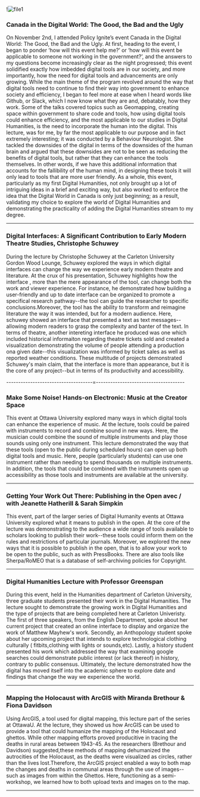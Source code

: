 
!![file1](https://github.com/victoriav93/victoriav93.github.io/blob/master/images/Screen%20Shot%202018-03-20%20at%209.14.05%20PM.png?raw=true)




### Canada in the Digital World: The Good, the Bad and the Ugly


On November 2nd, I attended Policy Ignite’s event Canada in the Digital World: The Good, the Bad and the Ugly. At first, heading to the event, I began to ponder ‘how will this event help me?’ or ‘how will this event be applicable to someone not working in the government?’, and the answers to my questions become increasingly clear as the night progressed; this event solidified exactly how imbedded digital tools are in our society, and more importantly, how the need for digital tools and advancements are only growing. While the main theme of the program revolved around the way that digital tools need to continue to find their way into government to enhance society and efficiency, I began to feel more at ease when I heard words like Github, or Slack, which I now know what they are and, debatably, how they work. Some of the talks covered topics such as Geomapping, creating space within government to share code and tools, how using digital tools could enhance efficiency, and the most applicable to our studies in Digital Humanities, is the need to incorporate the human into the digital. This lecture, was for me, by far the most applicable to our purpose and in fact extremely interesting; it was conducted by a Behaviour Neurologist. She tackled the downsides of the digital in terms of the downsides of the human brain and argued that these downsides are not to be seen as reducing the benefits of digital tools, but rather that they can enhance the tools themselves. In other words, if we have this additional information that accounts for the fallibility of the human mind, in designing these tools it will only lead to tools that are more user friendly. As a whole, this event, particularly as my first Digital Humanities, not only brought up a lot of intriguing ideas in a brief and exciting way, but also worked to enforce the idea that the Digital World in Canada is only just beginning; as a result, validating my choice to explore the world of Digital Humanities and demonstrating the practicality of adding the Digital Humanities stream to my degree. 

-------------------------------------------------------------------------
### Digital Interfaces: A Significant Contribution to Early Modern Theatre Studies,  Christophe Schuwey 

During the lecture by Christophe Schuwey at the Carleton University Gordon Wood Lounge, Schuwey explored the ways in which digital interfaces can change the way we experience early modern theatre and literature. At the crux of his presentation, Schuwey highlights how the interface , more than the mere appearance of the tool, can change both the work and viewer experience. For instance, he demonstrated how building a user-friendly and up to date interface can be organized to promote a specifical research pathway--the tool can guide the researcher to specific conclusions.Moreover, the tool has the ability to transform and reimagine literature the way it was intended, but for a modern audience. Here, schuwey showed an interface that presented a text as text messages--allowing modern readers to grasp the complexity and banter of the text. In terms of theatre, another intereting interface he produced was one which included historical informaiton regarding theatre tickets sold and created a visualization demonstrating the volume of people attending a production ona given date--this visualization was informed by ticket sales as well as reported weather conditions. These multitude of projects demonstrated Schuwey's main claim, that the interface is more than appearance, but it is the core of any project--but in terms of its productivity and accessibility. 


------------------------------------=-------------------------------------


### Make Some Noise! Hands-on Electronic: Music at the Creator Space  

           
           
This event at Ottawa University explored many ways in which digital tools can enhance the experience of music. At the lecture, tools could be paired with instruments to record and combine sound in new ways. Here, the musician could combine the sound of multiple instruments and play those sounds using only one instrument. This lecture demonstrated the way that these tools (open to the public during scheduled hours) can open up both digital tools and music. Here, people (particularly students) can use one instrument rather than needing to spend thousands on multiple instruments. In addition, the tools that could be combined with the instruments open up accessibility as those tools and instruments are available at the university. 

---------------------------------------------------------------------------

### Getting Your Work Out There: Publishing in the Open avec / with Jeanette Hatherill & Sarah Simpkin

       
        
        
This event, part of the larger series of Digital Humanity events at Ottawa University explored what it means to publish in the open. At the core of the lecture was demonstrating to the audience a wide range of tools available to scholars looking to publish their work--these tools could inform them on the rules and restrictions of particular journals. Moreover, we explored the new ways that it is possible to publish in the open, that is to allow your work to be open to the public, such as with PressBooks. There are also tools like Sherpa/RoMEO that is a database of self-archiving policies for Copyright.



----------------------------------------------------------------------------
### Digital Humanities Lecture with Professor Greenspan 

During this event, held in the Humanities department of Carleton University, three graduate students presented their work in the Digital Humanities. The lecture sought to demonstrate the growing work in Digital Humanities and the type of projects that are being completed here at Carleton Univeristy. The first of three speakers, from the English Department, spoke about her current project that created an online interface to display and organize the work of Matthew Mayhew's work. Secondly, an Anthopology student spoke about her upcoming project that intends to explore technological clothing culturally ( fitbits,clothing with lights or sounds,etc). Lastly, a history student presented his work which addressed the way that examining google searches could demonstrate public interest (or lack thereof) in history, contrary to public consensus. Ultimately, the lecture demonstrated how the digital has moved itself into the academic sphere to explore date and findings that change the way we experience the world.

----------------------------------------------------------------------------
### Mapping the Holocaust with ArcGIS with Miranda Brethour & Fiona Davidson

        
        
        
       
Using ArcGIS, a tool used for digital mapping, this lecture part of the series at OttawaU. At the lecture, they showed us how ArcGIS can be used to provide a tool that could humanize the mapping of the Holocaust and ghettos. While other mapping efforts proved producitive in tracing the deaths in rural areas between 1943-45. As the researchers (Brethour and Davidson) suggested,these methods of mapping dehumanized the autrocities of the Holocaust, as the deaths were visualized as circles, rather than the lives lost.Therefore, the ArcGIS project enabled a way to both map the changes and deaths in communal areas through the use of images--such as images from within the Ghettos. Here, functioning as a semi-workshop, we learned how to both upload texts and images on to the map. 

----------------------------------------------------------------------------
  
